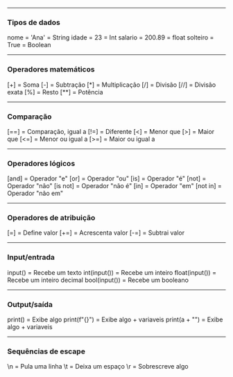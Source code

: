 ----------------
### Tipos de dados

nome = 'Ana'             = String 
idade = 23               = Int
salario = 200.89         = float
solteiro = True          = Boolean

---------
### Operadores matemáticos

[+]     = Soma
[-]     = Subtração
[*]     = Multiplicação
[/]     = Divisão
[//]    = Divisão exata
[%]     = Resto
[**]    = Potência 

------
### Comparação 

[==]   = Comparação, igual a
[!=]   = Diferente
[<]    = Menor que
[>]    = Maior que
[<=]   = Menor ou igual a 
[>=]   = Maior ou igual a

----
### Operadores lógicos 

[and]     = Operador "e"
[or]      = Operador "ou"
[is]      = Operador "é"
[not]     = Operador "não"
[is not]  = Operador "não é"
[in]      = Operador "em"
[not in]  = Operador "não em"

-------
### Operadores de atribuição

[=]       = Define valor
[+=]      = Acrescenta valor
[-=]      = Subtrai valor

-------
### Input/entrada

input()             = Recebe um texto
int(input())        = Recebe um inteiro
float(input())      = Recebe um inteiro decimal
bool(input())       = Recebe um booleano

---
### Output/saída

print()           = Exibe algo
print(f"{}")      = Exibe algo + variaveis
print(a + "")     = Exibe algo + variaveis

------
### Sequências de escape

\n   = Pula uma linha
\t   = Deixa um espaço
\r   = Sobrescreve algo